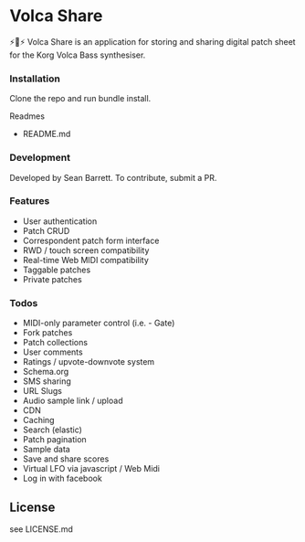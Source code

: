 # Volca Share

:zap::musical_keyboard::zap: Volca Share is an application for storing and sharing digital patch sheet for the Korg Volca Bass synthesiser.

### Installation

 Clone the repo and run bundle install.

Readmes

* README.md

### Development

Developed by Sean Barrett.  To contribute, submit a PR.

### Features

- User authentication
- Patch CRUD
- Correspondent patch form interface
- RWD / touch screen compatibility
- Real-time Web MIDI compatibility
- Taggable patches
- Private patches

### Todos

- MIDI-only parameter control (i.e. - Gate)
- Fork patches
- Patch collections
- User comments
- Ratings / upvote-downvote system
- Schema.org
- SMS sharing
- URL Slugs
- Audio sample link / upload
- CDN
- Caching
- Search (elastic)
- Patch pagination
- Sample data
- Save and share scores
- Virtual LFO via javascript / Web Midi
- Log in with facebook

License
----

see LICENSE.md
